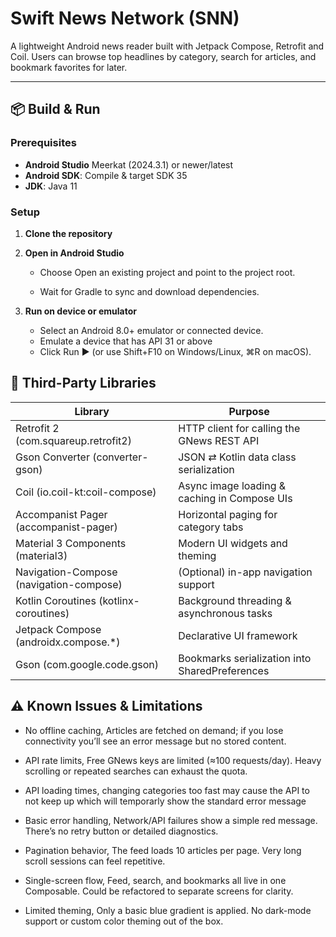 # Swift News Network (SNN)

A lightweight Android news reader built with Jetpack Compose, Retrofit and Coil.  Users can browse top headlines by category, search for articles, and bookmark favorites for later.

---

## 📦 Build & Run

### Prerequisites

- **Android Studio** Meerkat (2024.3.1) or newer/latest  
- **Android SDK**: Compile & target SDK 35  
- **JDK**: Java 11  

### Setup

1. **Clone the repository**  

2. **Open in Android Studio**

   - Choose Open an existing project and point to the project root.

   - Wait for Gradle to sync and download dependencies.

3. **Run on device or emulator**
   - Select an Android 8.0+ emulator or connected device.
   - Emulate a device that has API 31 or above 
   - Click Run ▶️ (or use Shift+F10 on Windows/Linux, ⌘R on macOS).


## 🔗 Third-Party Libraries


| Library | Purpose                 
| ------ | --------------------- |
Retrofit 2 (com.squareup.retrofit2) | HTTP client for calling the GNews REST API
Gson Converter (converter-gson) | JSON ⇄ Kotlin data class serialization
Coil (io.coil-kt:coil-compose) | Async image loading & caching in Compose UIs
Accompanist Pager (accompanist-pager) | Horizontal paging for category tabs
Material 3 Components (material3) | Modern UI widgets and theming
Navigation-Compose (navigation-compose) | (Optional) in-app navigation support
Kotlin Coroutines (kotlinx-coroutines) | Background threading & asynchronous tasks
Jetpack Compose (androidx.compose.*) | Declarative UI framework
Gson (com.google.code.gson) | Bookmarks serialization into SharedPreferences

## ⚠️ Known Issues & Limitations
- No offline caching,
Articles are fetched on demand; if you lose connectivity you’ll see an error message but no stored content.

- API rate limits,
Free GNews keys are limited (≈100 requests/day). Heavy scrolling or repeated searches can exhaust the quota.

- API loading times,
changing categories too fast may cause the API to not keep up which will temporarly show the standard error message  

- Basic error handling,
Network/API failures show a simple red message. There’s no retry button or detailed diagnostics.

- Pagination behavior,
The feed loads 10 articles per page. Very long scroll sessions can feel repetitive.

- Single-screen flow,
 Feed, search, and bookmarks all live in one Composable. Could be refactored to separate screens for clarity.

- Limited theming,
Only a basic blue gradient is applied. No dark-mode support or custom color theming out of the box.

